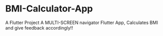 # BMI-Calculator-App

A Flutter Project
A MULTI-SCREEN navigator Flutter App, Calculates BMI and give feedback accordingly!!
